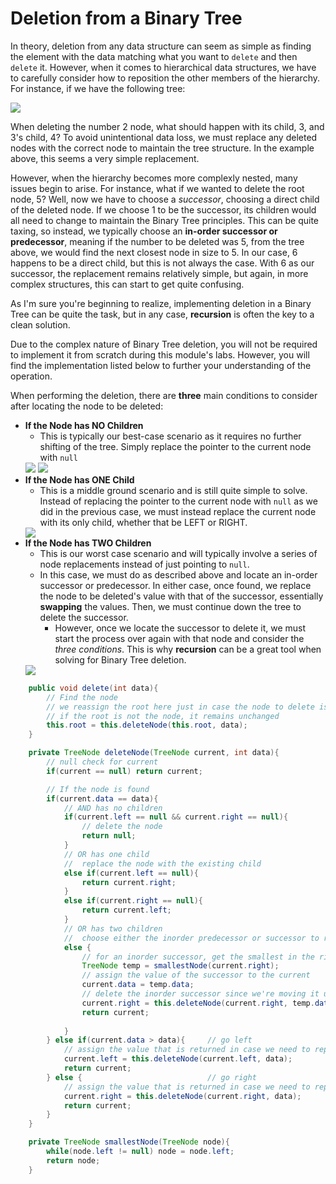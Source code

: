 # Deletion from a Binary Tree

In theory, deletion from any data structure can seem as simple as finding the element with the data matching what you want to `delete` and then `delete` it. However, when it comes to hierarchical data structures, we have to carefully consider how to reposition the other members of the hierarchy. For instance, if we have the following tree:

<img src="./Images/completedTree.png">

When deleting the number 2 node, what should happen with its child, 3, and 3's child, 4? To avoid unintentional data loss, we must replace any deleted nodes with the correct node to maintain the tree structure. In the example above, this seems a very simple replacement. 

However, when the hierarchy becomes more complexly nested, many issues begin to arise. For instance, what if we wanted to delete the root node, 5? Well, now we have to choose a *successor*, choosing a direct child of the deleted node. If we choose 1 to be the successor, its children would all need to change to maintain the Binary Tree principles. This can be quite taxing, so instead, we typically choose an **in-order successor or predecessor**, meaning if the number to be deleted was 5, from the tree above, we would find the next closest node in size to 5. In our case, 6 happens to be a direct child, but this is not always the case. With 6 as our successor, the replacement remains relatively simple, but again, in more complex structures, this can start to get quite confusing.

As I'm sure you're beginning to realize, implementing deletion in a Binary Tree can be quite the task, but in any case, **recursion** is often the key to a clean solution. 

Due to the complex nature of Binary Tree deletion, you will not be required to implement it from scratch during this module's labs. However, you will find the implementation listed below to further your understanding of the operation.

When performing the deletion, there are **three** main conditions to consider after locating the node to be deleted:

- **If the Node has NO Children**
    - This is typically our best-case scenario as it requires no further shifting of the tree. Simply replace the pointer to the current node with `null`
    <img src=./Images/DeleteNode2.png>
    <img src=./Images/DeleteNode3.png>
- **If the Node has ONE Child**
    - This is a middle ground scenario and is still quite simple to solve. Instead of replacing the pointer to the current node with `null` as we did in the previous case, we must instead replace the current node with its only child, whether that be LEFT or RIGHT. 
    <img src=./Images/DeleteNode4.png>
- **If the Node has TWO Children**
    - This is our worst case scenario and will typically involve a series of node replacements instead of just pointing to `null`. 
    - In this case, we must do as described above and locate an in-order successor or predecessor. In either case, once found, we replace the node to be deleted's value with that of the successor, essentially **swapping** the values. Then, we must continue down the tree to delete the successor. 
        - However, once we locate the successor to delete it, we must start the process over again with that node and consider the *three conditions*. This is why **recursion** can be a great tool when solving for Binary Tree deletion.
    <img src=./Images/DeleteNode5.png>


```Java
    public void delete(int data){
        // Find the node
        // we reassign the root here just in case the node to delete is the root
        // if the root is not the node, it remains unchanged
        this.root = this.deleteNode(this.root, data);
    }

    private TreeNode deleteNode(TreeNode current, int data){
        // null check for current
        if(current == null) return current;

        // If the node is found
        if(current.data == data){
            // AND has no children
            if(current.left == null && current.right == null){ 
                // delete the node
                return null;
            } 
            // OR has one child
            //  replace the node with the existing child
            else if(current.left == null){
                return current.right;
            } 
            else if(current.right == null){
                return current.left;
            }
            // OR has two children
            //  choose either the inorder predecessor or successor to replace
            else {
                // for an inorder successor, get the smallest in the right subtree
                TreeNode temp = smallestNode(current.right);
                // assign the value of the successor to the current
                current.data = temp.data;
                // delete the inorder successor since we're moving it up in the tree
                current.right = this.deleteNode(current.right, temp.data);
                return current;
                
            }
        } else if(current.data > data){     // go left
            // assign the value that is returned in case we need to replace a node
            current.left = this.deleteNode(current.left, data);
            return current;
        } else {                            // go right
            // assign the value that is returned in case we need to replace a node                 
            current.right = this.deleteNode(current.right, data);
            return current;
        }
    }

    private TreeNode smallestNode(TreeNode node){
        while(node.left != null) node = node.left;
        return node;
    }
```
